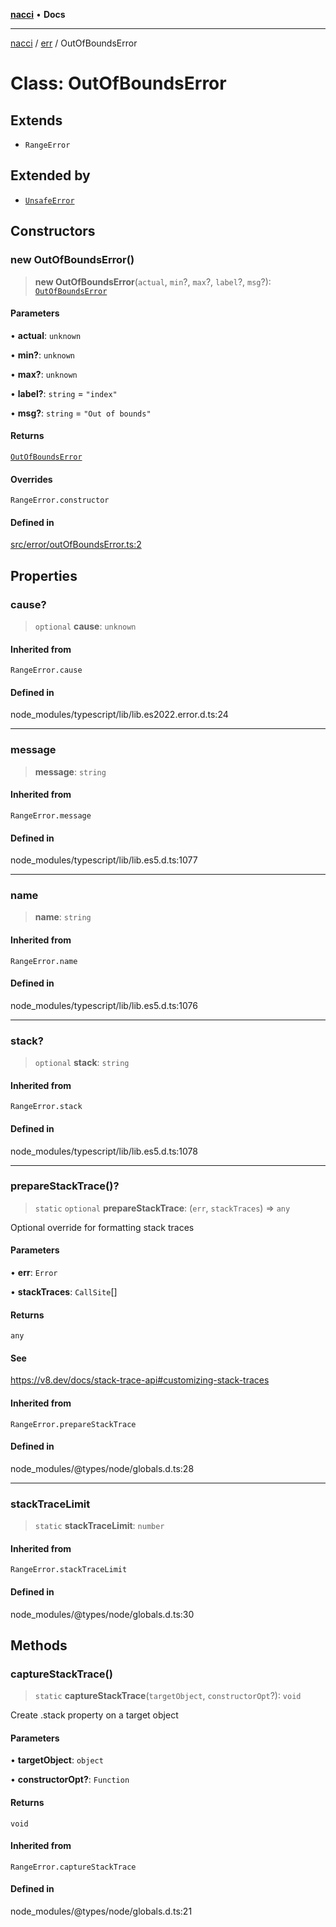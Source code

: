 [**nacci**](../../../README.md) • **Docs**

***

[nacci](../../../README.md) / [err](../README.md) / OutOfBoundsError

# Class: OutOfBoundsError

## Extends

- `RangeError`

## Extended by

- [`UnsafeError`](UnsafeError.md)

## Constructors

### new OutOfBoundsError()

> **new OutOfBoundsError**(`actual`, `min`?, `max`?, `label`?, `msg`?): [`OutOfBoundsError`](OutOfBoundsError.md)

#### Parameters

• **actual**: `unknown`

• **min?**: `unknown`

• **max?**: `unknown`

• **label?**: `string` = `"index"`

• **msg?**: `string` = `"Out of bounds"`

#### Returns

[`OutOfBoundsError`](OutOfBoundsError.md)

#### Overrides

`RangeError.constructor`

#### Defined in

[src/error/outOfBoundsError.ts:2](https://github.com/havelessbemore/nacci/blob/59fe6bc863f01040e1266e1c800d1b96fc19b6ae/src/error/outOfBoundsError.ts#L2)

## Properties

### cause?

> `optional` **cause**: `unknown`

#### Inherited from

`RangeError.cause`

#### Defined in

node\_modules/typescript/lib/lib.es2022.error.d.ts:24

***

### message

> **message**: `string`

#### Inherited from

`RangeError.message`

#### Defined in

node\_modules/typescript/lib/lib.es5.d.ts:1077

***

### name

> **name**: `string`

#### Inherited from

`RangeError.name`

#### Defined in

node\_modules/typescript/lib/lib.es5.d.ts:1076

***

### stack?

> `optional` **stack**: `string`

#### Inherited from

`RangeError.stack`

#### Defined in

node\_modules/typescript/lib/lib.es5.d.ts:1078

***

### prepareStackTrace()?

> `static` `optional` **prepareStackTrace**: (`err`, `stackTraces`) => `any`

Optional override for formatting stack traces

#### Parameters

• **err**: `Error`

• **stackTraces**: `CallSite`[]

#### Returns

`any`

#### See

https://v8.dev/docs/stack-trace-api#customizing-stack-traces

#### Inherited from

`RangeError.prepareStackTrace`

#### Defined in

node\_modules/@types/node/globals.d.ts:28

***

### stackTraceLimit

> `static` **stackTraceLimit**: `number`

#### Inherited from

`RangeError.stackTraceLimit`

#### Defined in

node\_modules/@types/node/globals.d.ts:30

## Methods

### captureStackTrace()

> `static` **captureStackTrace**(`targetObject`, `constructorOpt`?): `void`

Create .stack property on a target object

#### Parameters

• **targetObject**: `object`

• **constructorOpt?**: `Function`

#### Returns

`void`

#### Inherited from

`RangeError.captureStackTrace`

#### Defined in

node\_modules/@types/node/globals.d.ts:21
